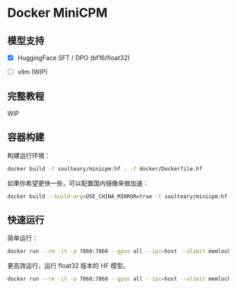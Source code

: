 # Docker MiniCPM

## 模型支持

- [x] HuggingFace SFT / DPO (bf16/float32)
- [ ] vllm (WIP)



## 完整教程

WIP

## 容器构建

构建运行环境：

```bash
docker build -t soulteary/minicpm:hf . -f docker/Dockerfile.hf
```

如果你希望更快一些，可以配置国内镜像来做加速：

```bash
docker build --build-arg=USE_CHINA_MIRROR=true -t soulteary/minicpm:hf . -f docker/Dockerfile.hf
```

## 快速运行

简单运行：

```bash
docker run --rm -it -p 7860:7860 --gpus all --ipc=host --ulimit memlock=-1 -v `pwd`/models:/app/models soulteary/minicpm:hf python app.py --model_path=./models/OpenBMB/MiniCPM-「具体模型型号」/ --server_name=0.0.0.0
```

更高效运行，运行 float32 版本的 HF 模型。

```bash
docker run --rm -it -p 7860:7860 --gpus all --ipc=host --ulimit memlock=-1 -v `pwd`/models:/app/models soulteary/minicpm:hf python app.py --model_path=./models/OpenBMB/MiniCPM-2B-dpo-fp32/ --server_name=0.0.0.0 --torch_dtype=float32
```